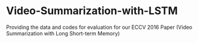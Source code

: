 # Video-Summarization-with-LSTM
Providing the data and codes for evaluation for our ECCV 2016 Paper (Video Summarization with Long Short-term Memory)
